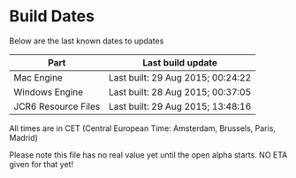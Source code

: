 # Build Dates

Below are the last known dates to updates

Part | Last build update
-----|-----
Mac Engine | Last built: 29 Aug 2015; 00:24:22
Windows Engine | Last built: 28 Aug 2015; 00:37:05
JCR6 Resource Files | Last built: 29 Aug 2015; 13:48:16
All times are in CET (Central European Time: Amsterdam, Brussels, Paris, Madrid)


Please note this file has no real value yet until the open alpha starts. NO ETA given for that yet!
